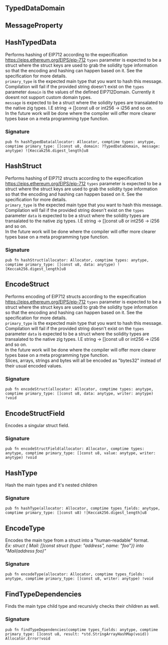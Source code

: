 ## TypedDataDomain

## MessageProperty

## HashTypedData
Performs hashing of EIP712 according to the expecification
https://eips.ethereum.org/EIPS/eip-712
`types` parameter is expected to be a struct where the struct
keys are used to grab the solidity type information so that the
encoding and hashing can happen based on it. See the specification
for more details.\
`primary_type` is the expected main type that you want to hash this message.\
Compilation will fail if the provided string doesn't exist on the `types` parameter
`domain` is the values of the defined EIP712Domain. Currently it doesnt not support custom
domain types.\
`message` is expected to be a struct where the solidity types are transalated to the native
zig types. I.E string -> []const u8 or int256 -> i256 and so on.\
In the future work will be done where the compiler will offer more clearer types
base on a meta programming type function.

### Signature

```zig
pub fn hashTypedData(allocator: Allocator, comptime types: anytype, comptime primary_type: []const u8, domain: ?TypedDataDomain, message: anytype) ![Keccak256.digest_length]u8
```

## HashStruct
Performs hashing of EIP712 structs according to the expecification
https://eips.ethereum.org/EIPS/eip-712
`types` parameter is expected to be a struct where the struct
keys are used to grab the solidity type information so that the
encoding and hashing can happen based on it. See the specification
for more details.\
`primary_type` is the expected main type that you want to hash this message.\
Compilation will fail if the provided string doesn't exist on the `types` parameter
`data` is expected to be a struct where the solidity types are transalated to the native
zig types. I.E string -> []const u8 or int256 -> i256 and so on.\
In the future work will be done where the compiler will offer more clearer types
base on a meta programming type function.

### Signature

```zig
pub fn hashStruct(allocator: Allocator, comptime types: anytype, comptime primary_type: []const u8, data: anytype) ![Keccak256.digest_length]u8
```

## EncodeStruct
Performs encoding of EIP712 structs according to the expecification
https://eips.ethereum.org/EIPS/eip-712
`types` parameter is expected to be a struct where the struct
keys are used to grab the solidity type information so that the
encoding and hashing can happen based on it. See the specification
for more details.\
`primary_type` is the expected main type that you want to hash this message.\
Compilation will fail if the provided string doesn't exist on the `types` parameter
`data` is expected to be a struct where the solidity types are transalated to the native
zig types. I.E string -> []const u8 or int256 -> i256 and so on.\
In the future work will be done where the compiler will offer more clearer types
base on a meta programming type function.\
Slices, arrays, strings and bytes will all be encoded as "bytes32" instead of their
usual encoded values.

### Signature

```zig
pub fn encodeStruct(allocator: Allocator, comptime types: anytype, comptime primary_type: []const u8, data: anytype, writer: anytype) !void
```

## EncodeStructField
Encodes a singular struct field.

### Signature

```zig
pub fn encodeStructField(allocator: Allocator, comptime types: anytype, comptime primary_type: []const u8, value: anytype, writer: anytype) !void
```

## HashType
Hash the main types and it's nested children

### Signature

```zig
pub fn hashType(allocator: Allocator, comptime types_fields: anytype, comptime primary_type: []const u8) ![Keccak256.digest_length]u8
```

## EncodeType
Encodes the main type from a struct into a "human-readable" format.\
*Ex: struct { Mail: []const struct {type: "address", name: "foo"}} into "Mail(address foo)"*

### Signature

```zig
pub fn encodeType(allocator: Allocator, comptime types_fields: anytype, comptime primary_type: []const u8, writer: anytype) !void
```

## FindTypeDependencies
Finds the main type child type and recursivly checks their children as well.

### Signature

```zig
pub fn findTypeDependencies(comptime types_fields: anytype, comptime primary_type: []const u8, result: *std.StringArrayHashMap(void)) Allocator.Error!void
```

